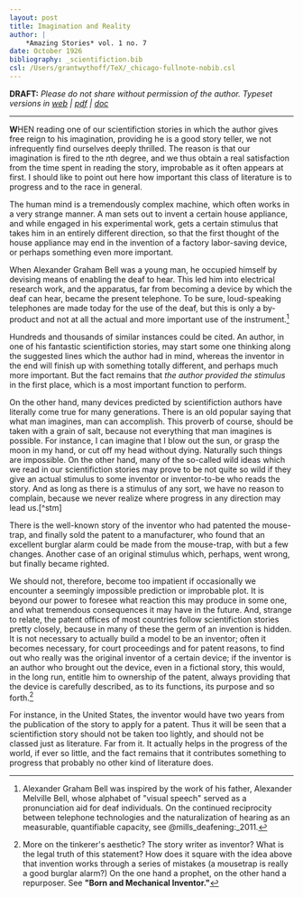 ```yaml
---
layout: post
title: Imagination and Reality
author: |
    *Amazing Stories* vol. 1 no. 7
date: October 1926
bibliography: _scientifiction.bib
csl: /Users/grantwythoff/TeX/_chicago-fullnote-nobib.csl
---
```


**DRAFT:** *Please do not share without permission of the author. Typeset versions in  [web](http://gernsback.wythoff.net/192610_imagination_and_reality.html) \| [pdf](https://github.com/gwijthoff/perversity_of_things/blob/gh-pages/typeset_drafts/192610_imagination_and_reality.pdf?raw=true) \| [doc](https://github.com/gwijthoff/perversity_of_things/blob/gh-pages/typeset_drafts/192610_imagination_and_reality.docx)*

* * * * * * * * 

**W**HEN reading one of our scientifiction stories in which the author gives free reign to his imagination, providing he is a good story teller, we not infrequently find ourselves deeply thrilled.  The reason is that our imagination is fired to the *n*th degree, and we thus obtain a real satisfaction from the time spent in reading the story, improbable as it often appears at first.  I should like to point out here how important this class of literature is to progress and to the race in general.

The human mind is a tremendously complex machine, which often works in a very strange manner.  A man sets out to invent a certain house appliance, and while engaged in his experimental work, gets a certain stimulus that takes him in an entirely different direction, so that the first thought of the house appliance may end in the invention of a factory labor-saving device, or perhaps something even more important.

When Alexander Graham Bell was a young man, he occupied himself by devising means of enabling the deaf to hear.  This led him into electrical research work, and the apparatus, far from becoming a device by which the deaf can hear, became the present telephone.  To be sure, loud-speaking telephones are made today for the use of the deaf, but this is only a by-product and not at all the actual and more important use of the instrument.[^agb]

Hundreds and thousands of similar instances could be cited.  An author, in one of his fantastic scientifiction stories, may start some one thinking along the suggested lines which the author had in mind, whereas the inventor in the end will finish up with something totally different, and perhaps much more important.  But the fact remains that *the author provided the stimulus* in the first place, which is a most important function to perform.

On the other hand, many devices predicted by scientifiction authors have literally come true for many generations.  There is an old popular saying that what man imagines, man can accomplish.  This proverb of course, should be taken with a grain of salt, because not everything that man imagines is possible.  For instance, I can imagine that I blow out the sun, or grasp the moon in my hand, or cut off my head without dying.  Naturally such things are impossible.  On the other hand, many of the so-called wild ideas which we read in our scientifiction stories may prove to be not quite so wild if they give an actual stimulus to some inventor or inventor-to-be who reads the story.  And as long as there is a stimulus of any sort, we have no reason to complain, because we never realize where progress in any direction may lead us.[^stm]

There is the well-known story of the inventor who had patented the mouse-trap, and finally sold the patent to a manufacturer, who found that an excellent burglar alarm could be made from the mouse-trap, with but a few changes.  Another case of an original stimulus which, perhaps, went wrong, but finally became righted.

We should not, therefore, become too impatient if occasionally we encounter a seemingly impossible prediction or improbable plot.  It is beyond our power to foresee what reaction this may produce in some one, and what tremendous consequences it may have in the future.  And, strange to relate, the patent offices of most countries follow scientifiction stories pretty closely, because in many of these the germ of an invention is hidden.  It is not necessary to actually build a model to be an inventor; often it becomes necessary, for court proceedings and for patent reasons, to find out who really was the original inventor of a certain device; if the inventor is an author who brought out the device, even in a fictional story, this would, in the long run, entitle him to ownership of the patent, always providing that the device is carefully described, as to its functions, its purpose and so forth.[^tnk]

For instance, in the United States, the inventor would have two years from the publication of the story to apply for a patent.  Thus it will be seen that a scientifiction story should not be taken too lightly, and should not be classed just as literature.  Far from it.  It actually helps in the progress of the world, if ever so little, and the fact remains that it contributes something to progress that probably no other kind of literature does.

[^agb]: Alexander Graham Bell was inspired by the work of his father, Alexander Melville Bell, whose alphabet of "visual speech" served as a pronunciation aid for deaf individuals.  On the continued reciprocity between telephone technologies and the naturalization of hearing as an measurable, quantifiable capacity, see @mills_deafening:_2011.

[^tnk]: More on the tinkerer's aesthetic?  The story writer as inventor?  What is the legal truth of this statement?  How does it square with the idea above that invention works through a series of mistakes (a mousetrap is really a good burglar alarm?)  On the one hand a prophet, on the other hand a repurposer.  See **"Born and Mechanical Inventor."**